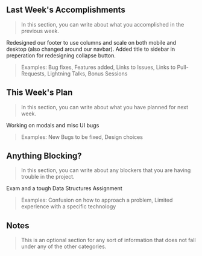 ## Last Week's Accomplishments

> In this section, you can write about what you accomplished in the previous week.

Redesigned our footer to use columns and scale on both mobile and desktop (also changed around our navbar). Added title to sidebar in preperation for redesigning collapse button.

> Examples:
> Bug fixes, Features added, Links to Issues, Links to Pull-Requests, Lightning Talks, Bonus Sessions

## This Week's Plan

> In this section, you can write about what you have planned for next week.

Working on modals and misc UI bugs

> Examples: New Bugs to be fixed, Design choices

## Anything Blocking?

> In this section, you can write about any blockers that you are having trouble in the project.

Exam and a tough Data Structures Assignment

> Examples: Confusion on how to approach a problem, Limited experience with a specific technology

## Notes

> This is an optional section for any sort of information that does not fall under any of the other categories.
